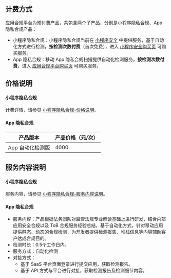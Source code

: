 ## 计费方式
应用合规平台为预付费产品，共包含两个子产品，分别是小程序隐私合规、App 隐私合规产品：
- 小程序隐私合规：小程序隐私合规当前在 [小程序安全](https://cloud.tencent.com/document/product/1223) 中提供服务，基于自动化方式进行检测，**按检测次数付费**（首次免费），进入 [小程序安全购买页](https://buy.cloud.tencent.com/mmps?key=1) 可购买服务。
- App 隐私合规：移动 App 隐私合规扫描提供自动化检测服务，**按检测次数付费**，进入 [应用合规平台购买页](https://buy.cloud.tencent.com/acp) 可购买服务。


## 价格说明
#### 小程序隐私合规
计费详情，请参见 [小程序隐私合规-价格说明](https://cloud.tencent.com/document/product/1223/44253#price)。


#### App 隐私合规
| **产品版本**     | **产品价格（元/次）** |
| ---------------- | --------------------- |
| App 自动化检测版 | 4000                 |


## 服务内容说明
#### 小程序隐私合规
服务内容，请参见 [小程序隐私合规-服务内容说明](https://cloud.tencent.com/document/product/1223/44253#content)。
	
#### App 隐私合规
- 服务内容：产品根据法务团队对监管法规专业解读基础上进行研发，结合内部应用安全合规以及 ToB 合规服务经验总结，基于自动化方式，针对移动应用提供静态、动态的合规检测，为开发者提供检测报告、堆栈信息等内容辅助客户达成合规目的。
- 检测时长：0.5个工作日内。
- 服务方式：自动化检测
- 对接方式：
   - 基于 SaaS 平台页面登录进行提交应用，获取检测报告。
   - 基于 API 方式与平台进行对接，获取检测报告及检测细节内容。
